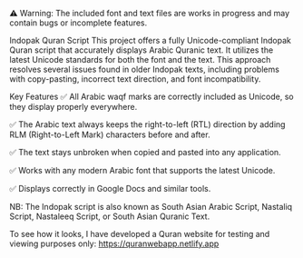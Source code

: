 ⚠️ Warning: The included font and text files are works in progress and may contain bugs or incomplete features.

Indopak Quran Script
This project offers a fully Unicode-compliant Indopak Quran script that accurately displays Arabic Quranic text. It utilizes the latest Unicode standards for both the font and the text. This approach resolves several issues found in older Indopak texts, including problems with copy-pasting, incorrect text direction, and font incompatibility.

Key Features
✅ All Arabic waqf marks are correctly included as Unicode, so they display properly everywhere.

✅ The Arabic text always keeps the right-to-left (RTL) direction by adding RLM (Right-to-Left Mark) characters before and after.

✅ The text stays unbroken when copied and pasted into any application.

✅ Works with any modern Arabic font that supports the latest Unicode.

✅ Displays correctly in Google Docs and similar tools.

NB: The Indopak script is also known as South Asian Arabic Script, Nastaliq Script, Nastaleeq Script, or South Asian Quranic Text.

To see how it looks, I have developed a Quran website for testing and viewing purposes only: https://quranwebapp.netlify.app
